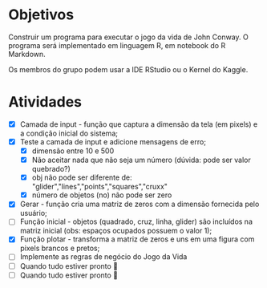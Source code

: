 # Objetivos

Construir um programa para executar o jogo da vida de John Conway. O programa será implementado em linguagem R, em notebook do R Markdown.

Os membros do grupo podem usar a IDE RStudio ou o Kernel do Kaggle.  

# Atividades
- [x] Camada de input - função que captura a dimensão da tela (em pixels) e a condição inicial do sistema;
- [x] Teste a camada de input e adicione mensagens de erro;
  - [x] dimensão entre 10 e 500
  - [x] Não aceitar nada que não seja um número (dúvida: pode ser valor quebrado?)
  - [x] obj não pode ser diferente de: "glider","lines","points","squares","cruxx"
  - [x] número de objetos (no) não pode ser zero
- [x] Gerar - função cria uma matriz de zeros com a dimensão fornecida pelo usuário;
- [ ] Função inicial - objetos (quadrado, cruz, linha, glider) são incluídos na matriz inicial (obs: espaços ocupados possuem o valor 1);
- [x] Função plotar - transforma a matriz de zeros e uns em uma figura com pixels brancos e pretos;
- [ ] Implemente as regras de negócio do Jogo da Vida
- [ ] Quando tudo estiver pronto :tada:
- [ ] Quando tudo estiver pronto :tada:
